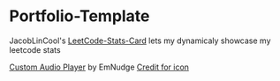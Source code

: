 # Portfolio-Template


JacobLinCool's [LeetCode-Stats-Card](https://github.com/JacobLinCool/LeetCode-Stats-Card) lets my dynamicaly showcase my leetcode stats

[Custom Audio Player](https://codepen.io/EmNudge/pen/rRbLJQhttps://codepen.io/EmNudge/pen/rRbLJQ) by EmNudge
[Credit for icon](https://saeedalipoor.github.io/icono/)